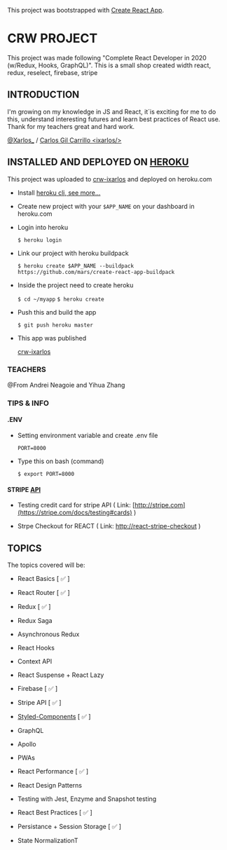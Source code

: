 This project was bootstrapped with [Create React App](https://github.com/facebook/create-react-app).


# CRW PROJECT #
This project was made following "Complete React Developer in 2020 (w/Redux, Hooks, GraphQL)".
This is a small shop created width react, redux, reselect, firebase, stripe



## INTRODUCTION
I'm growing on my knowledge in JS and React, it´is exciting for me to do this, understand interesting futures and learn best practices of React use.
Thank for my teachers great and hard work.

[@Xarlos_](https://twitter.com/Xarlos_) / [Carlos Gil Carrillo &#60;ixarlos/&#62;](https://ixarlos.com/)

## INSTALLED AND DEPLOYED ON [HEROKU](https://crwn-ixarlos.herokuapp.com)

This project was uploaded to [crw-ixarlos](https://crwn-ixarlos.herokuapp.com) and deployed on heroku.com

- Install [heroku cli, see more...](https://devcenter.heroku.com/articles/heroku-cli)

- Create new project with your `$APP_NAME` on your dashboard in heroku.com

- Login into heroku

  `$ heroku login`

- Link our project with heroku buildpack

  `$ heroku create $APP_NAME --buildpack https://github.com/mars/create-react-app-buildpack`

- Inside the project need to create heroku

  `$ cd ~/myapp`
  `$ heroku create`


- Push this and build the app

  `$ git push heroku master`

- This app was published

  [crw-ixarlos](https://crwn-ixarlos.herokuapp.com)

### TEACHERS

@From Andrei Neagoie and Yihua Zhang

### TIPS & INFO

#### .ENV

- Setting environment variable and create .env file

  `PORT=8000`

- Type this on bash (command)

  `$ export PORT=8000`

#### STRIPE [API](https://stripe.com)

- Testing credit card for stripe API ( Link: [http://stripe.com](https://stripe.com/docs/testing#cards) )

- Strpe Checkout for REACT ( Link: [http://react-stripe-checkout](https://github.com/azmenak/react-stripe-checkout) )

## TOPICS

The topics covered will be:

- React Basics [ &#9989; ]

- React Router [ &#9989; ]

- Redux [ &#9989; ]

- Redux Saga

- Asynchronous Redux

- React Hooks

- Context API

- React Suspense + React Lazy

- Firebase [ &#9989; ]

- Stripe API [ &#9989; ]

- [Styled-Components](https://github.com/ZhangMYihua/lesson-26) [  &#9989; ]

- GraphQL

- Apollo

- PWAs

- React Performance [ &#9989;  ]

- React Design Patterns

- Testing with Jest, Enzyme and Snapshot testing

- React Best Practices [ &#9989; ]

- Persistance + Session Storage [ &#9989; ]

- State NormalizationT
